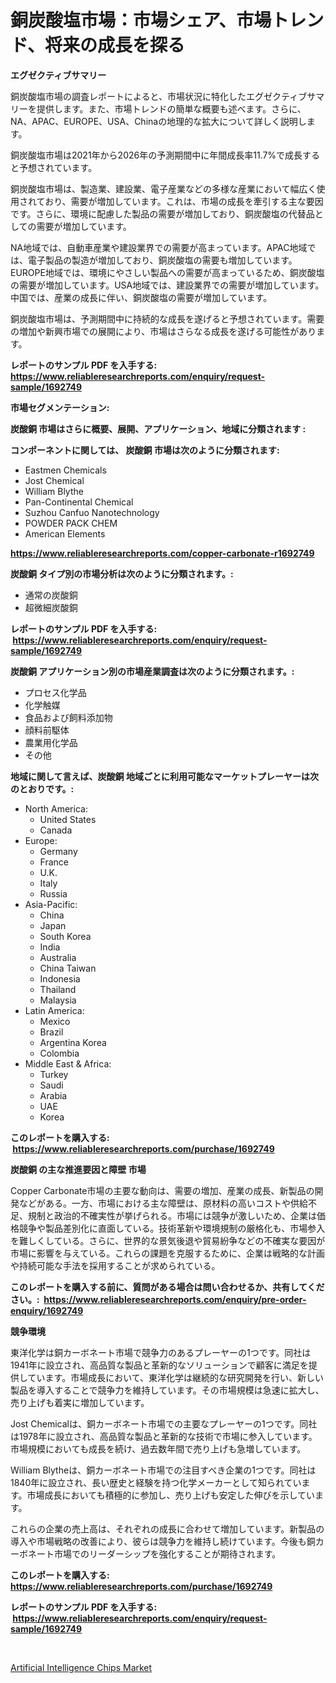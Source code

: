 <p><h1>銅炭酸塩市場：市場シェア、市場トレンド、将来の成長を探る</h1></p><p><strong>エグゼクティブサマリー</strong></p>
<p><p>銅炭酸塩市場の調査レポートによると、市場状況に特化したエグゼクティブサマリーを提供します。また、市場トレンドの簡単な概要も述べます。さらに、NA、APAC、EUROPE、USA、Chinaの地理的な拡大について詳しく説明します。</p><p>銅炭酸塩市場は2021年から2026年の予測期間中に年間成長率11.7%で成長すると予想されています。</p><p>銅炭酸塩市場は、製造業、建設業、電子産業などの多様な産業において幅広く使用されており、需要が増加しています。これは、市場の成長を牽引する主な要因です。さらに、環境に配慮した製品の需要が増加しており、銅炭酸塩の代替品としての需要が増加しています。</p><p>NA地域では、自動車産業や建設業界での需要が高まっています。APAC地域では、電子製品の製造が増加しており、銅炭酸塩の需要も増加しています。EUROPE地域では、環境にやさしい製品への需要が高まっているため、銅炭酸塩の需要が増加しています。USA地域では、建設業界での需要が増加しています。中国では、産業の成長に伴い、銅炭酸塩の需要が増加しています。</p><p>銅炭酸塩市場は、予測期間中に持続的な成長を遂げると予想されています。需要の増加や新興市場での展開により、市場はさらなる成長を遂げる可能性があります。</p></p>
<p><strong>レポートのサンプル PDF を入手する: <a href="https://www.reliableresearchreports.com/enquiry/request-sample/1692749">https://www.reliableresearchreports.com/enquiry/request-sample/1692749</a></strong></p>
<p><strong>市場セグメンテーション:</strong></p>
<p><strong> 炭酸銅 市場はさらに概要、展開、アプリケーション、地域に分類されます :</strong></p>
<p><strong>コンポーネントに関しては、 炭酸銅 市場は次のように分類されます: &nbsp;</strong></p>
<p><ul><li>Eastmen Chemicals</li><li>Jost Chemical</li><li>William Blythe</li><li>Pan-Continental Chemical</li><li>Suzhou Canfuo Nanotechnology</li><li>POWDER PACK CHEM</li><li>American Elements</li></ul></p>
<p><strong><a href="https://www.reliableresearchreports.com/copper-carbonate-r1692749">https://www.reliableresearchreports.com/copper-carbonate-r1692749</a></strong></p>
<p><strong> 炭酸銅 タイプ別の市場分析は次のように分類されます。:</strong></p>
<p><ul><li>通常の炭酸銅</li><li>超微細炭酸銅</li></ul></p>
<p><strong>レポートのサンプル PDF を入手する: &nbsp;<a href="https://www.reliableresearchreports.com/enquiry/request-sample/1692749">https://www.reliableresearchreports.com/enquiry/request-sample/1692749</a></strong></p>
<p><strong> 炭酸銅 アプリケーション別の市場産業調査は次のように分類されます。:</strong></p>
<p><ul><li>プロセス化学品</li><li>化学触媒</li><li>食品および飼料添加物</li><li>顔料前駆体</li><li>農業用化学品</li><li>その他</li></ul></p>
<p><strong>地域に関して言えば、炭酸銅 地域ごとに利用可能なマーケットプレーヤーは次のとおりです。:</strong></p>
<p><ul>
    <li>
        North America:
        <ul>
            <li>United States</li>
            <li>Canada</li>
        </ul>
    </li>
    <li>
        Europe:
        <ul>
            <li>Germany</li>
            <li>France</li>
            <li>U.K.</li>
            <li>Italy</li>
            <li>Russia</li>
        </ul>
    </li>
    <li>
        Asia-Pacific:
        <ul>
            <li>China</li>
            <li>Japan</li>
            <li>South Korea</li>
            <li>India</li>
            <li>Australia</li>
            <li>China Taiwan</li>
            <li>Indonesia</li>
            <li>Thailand</li>
            <li>Malaysia</li>
        </ul>
    </li>
    <li>
        Latin America:
        <ul>
            <li>Mexico</li>
            <li>Brazil</li>
            <li>Argentina Korea</li>
            <li>Colombia</li>
        </ul>
    </li>
    <li>
        Middle East & Africa:
        <ul>
            <li>Turkey</li>
            <li>Saudi</li>
            <li>Arabia</li>
            <li>UAE</li>
            <li>Korea</li>
        </ul>
    </li>
    </ul></p>
<p><strong>このレポートを購入する: &nbsp;<a href="https://www.reliableresearchreports.com/purchase/1692749">https://www.reliableresearchreports.com/purchase/1692749</a></strong></p>
<p><strong>炭酸銅 の主な推進要因と障壁 市場</strong></p>
<p><p>Copper Carbonate市場の主要な動向は、需要の増加、産業の成長、新製品の開発などがある。一方、市場における主な障壁は、原材料の高いコストや供給不足、規制と政治的不確実性が挙げられる。市場には競争が激しいため、企業は価格競争や製品差別化に直面している。技術革新や環境規制の厳格化も、市場参入を難しくしている。さらに、世界的な景気後退や貿易紛争などの不確実な要因が市場に影響を与えている。これらの課題を克服するために、企業は戦略的な計画や持続可能な手法を採用することが求められている。</p></p>
<p><strong>このレポートを購入する前に、質問がある場合は問い合わせるか、共有してください。:&nbsp; <a href="https://www.reliableresearchreports.com/enquiry/pre-order-enquiry/1692749">https://www.reliableresearchreports.com/enquiry/pre-order-enquiry/1692749</a></strong></p>
<p><strong>競争環境</strong></p>
<p><p>東洋化学は銅カーボネート市場で競争力のあるプレーヤーの1つです。同社は1941年に設立され、高品質な製品と革新的なソリューションで顧客に満足を提供しています。市場成長において、東洋化学は継続的な研究開発を行い、新しい製品を導入することで競争力を維持しています。その市場規模は急速に拡大し、売り上げも着実に増加しています。</p><p>Jost Chemicalは、銅カーボネート市場での主要なプレーヤーの1つです。同社は1978年に設立され、高品質な製品と革新的な技術で市場に参入しています。市場規模においても成長を続け、過去数年間で売り上げも急増しています。</p><p>William Blytheは、銅カーボネート市場での注目すべき企業の1つです。同社は1840年に設立され、長い歴史と経験を持つ化学メーカーとして知られています。市場成長においても積極的に参加し、売り上げも安定した伸びを示しています。</p><p>これらの企業の売上高は、それぞれの成長に合わせて増加しています。新製品の導入や市場戦略の改善により、彼らは競争力を維持し続けています。今後も銅カーボネート市場でのリーダーシップを強化することが期待されます。</p></p>
<p><strong>このレポートを購入する: &nbsp; <a href="https://www.reliableresearchreports.com/purchase/1692749">https://www.reliableresearchreports.com/purchase/1692749</a></strong></p>
<p><strong>レポートのサンプル PDF を入手する: &nbsp;<a href="https://www.reliableresearchreports.com/enquiry/request-sample/1692749">https://www.reliableresearchreports.com/enquiry/request-sample/1692749</a></strong><strong></strong></p>
<p>&nbsp;</p>
<p><p><a href="https://nifty-kite-d51.notion.site/Artificial-Intelligence-Chips-Market-Share-Evolution-and-Market-Growth-Trends-2024-2031-a6ef7f46a62045478f61c2ff3b17edaa">Artificial Intelligence Chips Market</a></p></p>